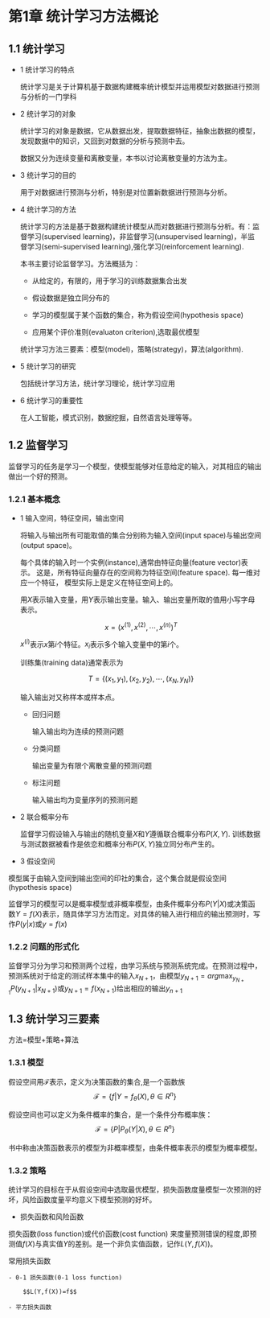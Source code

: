 # 第1章 统计学习方法概论

## 1.1 统计学习

- 1 统计学习的特点

	统计学习是关于计算机基于数据构建概率统计模型并运用模型对数据进行预测与分析的一门学科
	
- 2 统计学习的对象

	统计学习的对象是数据，它从数据出发，提取数据特征，抽象出数据的模型，发现数据中的知识，又回到对数据的分析与预测中去。
	
	数据又分为连续变量和离散变量，本书以讨论离散变量的方法为主。
	
- 3 统计学习的目的
	
	用于对数据进行预测与分析，特别是对位置新数据进行预测与分析。
	
- 4 统计学习的方法

	统计学习的方法是基于数据构建统计模型从而对数据进行预测与分析。有：监督学习(supervised learning)，非监督学习(unsupervised learning)，半监督学习(semi-supervised learning),强化学习(reinforcement learning).

	本书主要讨论监督学习。方法概括为：

	- 从给定的，有限的，用于学习的训练数据集合出发

	- 假设数据是独立同分布的

	- 学习的模型属于某个函数的集合，称为假设空间(hypothesis space)

	- 应用某个评价准则(evaluaton criterion),选取最优模型

	统计学习方法三要素：模型(model)，策略(strategy)，算法(algorithm).

- 5 统计学习的研究
	
	包括统计学习方法，统计学习理论，统计学习应用

- 6 统计学习的重要性
	
	在人工智能，模式识别，数据挖掘，自然语言处理等等。


## 1.2 监督学习

监督学习的任务是学习一个模型，使模型能够对任意给定的输入，对其相应的输出做出一个好的预测。


### 1.2.1 基本概念
- 1 输入空间，特征空间，输出空间

	将输入与输出所有可能取值的集合分别称为输入空间(input space)与输出空间(output space)。

	每个具体的输入时一个实例(instance),通常由特征向量(feature vector)表示。 这是，所有特征向量存在的空间称为特征空间(feature space). 每一维对应一个特征， 模型实际上是定义在特征空间上的。

	用$X$表示输入变量，用$Y$表示输出变量。输入、输出变量所取的值用小写字母表示。

	$$x=(x^{(1)},x^{(2)},\cdots,x^{(n)})^T$$

	$x^{(i)}$表示$x$第$i$个特征。$x_i$表示多个输入变量中的第$i$个。


	训练集(training data)通常表示为

	$$T=\{(x_1,y_1),(x_2,y_2),\cdots,(x_N,y_N)\}$$ 

	输入输出对又称样本或样本点。

	- 回归问题

		输入输出均为连续的预测问题

	- 分类问题

		输出变量为有限个离散变量的预测问题

	- 标注问题

		输入输出均为变量序列的预测问题

- 2 联合概率分布
	
	监督学习假设输入与输出的随机变量$X$和$Y$遵循联合概率分布$P(X,Y)$. 训练数据与测试数据被看作是依恋和概率分布$P(X,Y)$独立同分布产生的。


- 3 假设空间

模型属于由输入空间到输出空间的印社的集合，这个集合就是假设空间(hypothesis space)

监督学习的模型可以是概率模型或非概率模型，由条件概率分布$P(Y|X)$或决策函数$Y=f(X)$表示，随具体学习方法而定。对具体的输入进行相应的输出预测时，写作$P(y|x)$或$y=f(x)$

### 1.2.2 问题的形式化

监督学习分为学习和预测两个过程，由学习系统与预测系统完成。在预测过程中，预测系统对于给定的测试样本集中的输入$x_{N+1}$，由模型$y_{N+1}=arg \max_{y_{N+1}}P(y_{N+1}|x_{N+1})$或$y_{N+1}=f(x_{N+1})$给出相应的输出$y_{n+1}$



## 1.3 统计学习三要素

 方法=模型+策略+算法

### 1.3.1 模型

假设空间用$\mathcal{F}$表示，定义为决策函数的集合,是一个函数族
$$\mathcal{F}=\{f|Y=f_{\theta}(X),\theta\in R^n\}$$

假设空间也可以定义为条件概率的集合，是一个条件分布概率族：
$$\mathcal{F}=\{P|P_{\theta}(Y|X),\theta\in R^n\}$$

书中称由决策函数表示的模型为非概率模型，由条件概率表示的模型为概率模型。


### 1.3.2 策略

统计学习的目标在于从假设空间中选取最优模型，损失函数度量模型一次预测的好坏，风险函数度量平均意义下模型预测的好坏。

- 损失函数和风险函数

损失函数(loss function)或代价函数(cost function) 来度量预测错误的程度,即预测值$f(X)$与真实值$Y$的差别。是一个非负实值函数，记作$L(Y,f(X))$。

常用损失函数

	- 0-1 损失函数(0-1 loss function)

		$$L(Y,f(X))=f$$
		
	- 平方损失函数





















